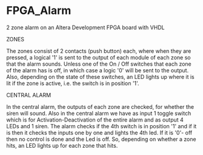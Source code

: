 # FPGA_Alarm
2 zone alarm on an Altera Development FPGA board with VHDL

ZONES

The zones consist of 2 contacts (push button) each, where when they are pressed, a logical '1' is sent to the output of each module of each zone so that the alarm sounds.
Unless one of the On / Off switches that each zone of the alarm has is off, in which case a logic '0' will be sent to the output.
Also, depending on the state of these switches, an LED lights up where it is lit if the zone is active, i.e. the switch is in position '1'.

CENTRAL ALARM

In the central alarm, the outputs of each zone are checked, for whether the siren will sound.
Also in the central alarm we have as input 1 toggle switch which is for Activation-Deactivation of the entire alarm and as output 4 LEDs and 1 siren.
The alarm checks if the 4th switch is in position '1' and if it is then it checks the inputs one by one and lights the 4th led. If it is '0'- off then no control is done and the Led is off.
So, depending on whether a zone hits, an LED lights up for each zone that hits.

